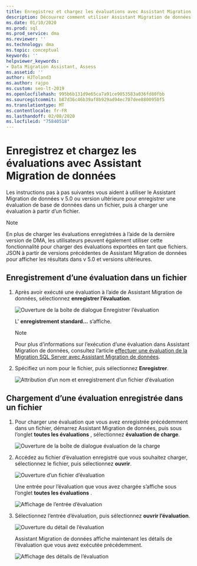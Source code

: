 ```yaml
---
title: Enregistrez et chargez les évaluations avec Assistant Migration de données
description: Découvrez comment utiliser Assistant Migration de données pour enregistrer et charger des évaluations.
ms.date: 01/10/2020
ms.prod: sql
ms.prod_service: dma
ms.reviewer: ''
ms.technology: dma
ms.topic: conceptual
keywords: ''
helpviewer_keywords:
- Data Migration Assistant, Assess
ms.assetid: ''
author: HJToland3
ms.author: rajpo
ms.custom: seo-lt-2019
ms.openlocfilehash: 995b6b131d9e65ca7a91ce9053583a036fd80fbb
ms.sourcegitcommit: b87d36c46b39af8b929ad94ec707dee8800950f5
ms.translationtype: MT
ms.contentlocale: fr-FR
ms.lasthandoff: 02/08/2020
ms.locfileid: "75840518"
---
```

# <a name="save-and-load-assessments-with-data-migration-assistant"></a>Enregistrez et chargez les évaluations avec Assistant Migration de données

Les instructions pas à pas suivantes vous aident à utiliser le Assistant Migration de données v 5.0 ou version ultérieure pour enregistrer une évaluation de base de données dans un fichier, puis à charger une évaluation à partir d’un fichier.

> [!NOTE]
> En plus de charger les évaluations enregistrées à l’aide de la dernière version de DMA, les utilisateurs peuvent également utiliser cette fonctionnalité pour charger des évaluations exportées en tant que fichiers. JSON à partir de versions précédentes de Assistant Migration de données pour afficher les résultats dans v 5.0 et versions ultérieures.

## <a name="saving-an-assessment-to-a-file"></a>Enregistrement d’une évaluation dans un fichier

1. Après avoir exécuté une évaluation à l’aide de Assistant Migration de données, sélectionnez **enregistrer l’évaluation**.

   ![Ouverture de la boîte de dialogue Enregistrer l’évaluation](../dma/media/dma-save-load-assessments/dma-open-save-dialog.png)

   L' **enregistrement standard...** s’affiche.

   > [!NOTE]
   > Pour plus d’informations sur l’exécution d’une évaluation dans Assistant Migration de données, consultez l’article [effectuer une évaluation de la Migration SQL Server avec Assistant Migration de données](../dma/dma-assesssqlonprem.md).

2. Spécifiez un nom pour le fichier, puis sélectionnez **Enregistrer**.

   ![Attribution d’un nom et enregistrement d’un fichier d’évaluation](../dma/media/dma-save-load-assessments/dma-name-save-assessment.png)

## <a name="loading-an-assessment-saved-to-a-file"></a>Chargement d’une évaluation enregistrée dans un fichier

1. Pour charger une évaluation que vous avez enregistrée précédemment dans un fichier, démarrez Assistant Migration de données, puis sous l’onglet **toutes les évaluations** , sélectionnez **évaluation de charge**.

   ![Ouverture de la boîte de dialogue évaluation de la charge](../dma/media/dma-save-load-assessments/dma-open-load-dialog.png)

2. Accédez au fichier d’évaluation enregistré que vous souhaitez charger, sélectionnez le fichier, puis sélectionnez **ouvrir**.

   ![Ouverture d’un fichier d’évaluation](../dma/media/dma-save-load-assessments/dma-open-assessment.png)

   Une entrée pour l’évaluation que vous avez chargée s’affiche sous l’onglet **toutes les évaluations** .

   ![Affichage de l’entrée d’évaluation](../dma/media/dma-save-load-assessments/dma-display-assessment-entry.png)

3. Sélectionnez l’entrée d’évaluation, puis sélectionnez **ouvrir l’évaluation**.

   ![Ouverture du détail de l’évaluation](../dma/media/dma-save-load-assessments/dma-open-assessment-detail.png)

   Assistant Migration de données affiche maintenant les détails de l’évaluation que vous avez exécutée précédemment.

   ![Affichage des détails de l’évaluation](../dma/media/dma-save-load-assessments/dma-display-assessment-detail.png)
